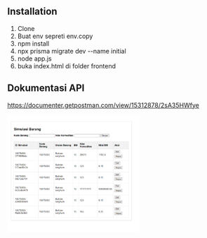 ## Installation
1. Clone
2. Buat env sepreti env.copy
3. npm install
4. npx prisma migrate dev --name initial
5. node app.js
6. buka index.html di folder frontend


## Dokumentasi API
https://documenter.getpostman.com/view/15312878/2sA35HWfye

<img src='./Capture.PNG' width=60%>
